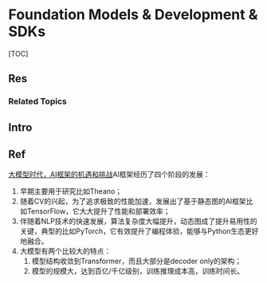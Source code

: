 # Foundation Models & Development & SDKs

[TOC]



## Res
### Related Topics



## Intro


## Ref
[11 个 AI 和机器学习模型的开源框架]: https://www.finclip.com/news/f/2134.html

[机器学习必知的15大框架 - 阿里云云栖号的文章 - 知乎]: https://zhuanlan.zhihu.com/p/31714401


[🤔 机器学习训练框架概述]: https://qiankunli.github.io/2022/03/02/ml_framework.html

[大模型时代，AI框架的机遇和挑战](https://mp.weixin.qq.com/s/h7UsG1FU8eqbeE04MtP67Q)AI框架经历了四个阶段的发展：

1. 早期主要用于研究比如Theano；
2. 随着CV的兴起，为了追求极致的性能加速，发展出了基于静态图的AI框架比如TensorFlow，它大大提升了性能和部署效率；
3. 伴随着NLP技术的快速发展，算法复杂度大幅提升，动态图成了提升易用性的关键，典型的比如PyTorch，它有效提升了编程体验，能够与Python生态更好地融合。
4. 大模型有两个比较大的特点：
    1. 模型结构收敛到Transformer，而且大部分是decoder only的架构；
    2. 模型的规模大，达到百亿/千亿级别，训练推理成本高，训练时间长。

